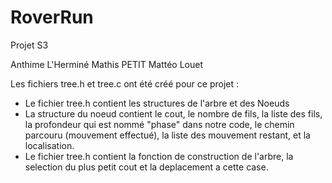 # RoverRun
Projet S3

Anthime L'Herminé
Mathis PETIT
Mattéo Louet


Les fichiers tree.h et tree.c ont été créé pour ce projet :
 - Le fichier tree.h contient les structures de l'arbre et des Noeuds
 - La structure du noeud contient le cout, le nombre de fils, la liste des fils, la profondeur qui est nommé "phase" dans notre code, le chemin parcouru (mouvement effectué), la liste des mouvement restant, et la localisation.
 - Le fichier tree.h contient la fonction de construction de l'arbre, la selection du plus petit cout et la deplacement a cette case.
